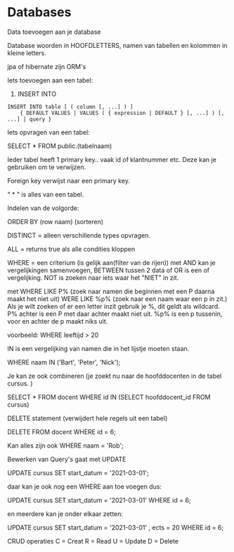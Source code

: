# Databases


Data toevoegen aan je database

Database woorden in HOOFDLETTERS, namen van tabellen en kolommen in kleine letters.

jpa of hibernate zijn ORM's

Iets toevoegen aan een tabel:
1. INSERT INTO
```
INSERT INTO table [ ( column [, ...] ) ]
    { DEFAULT VALUES | VALUES ( { expression | DEFAULT } [, ...] ) [, ...] | query }
```

Iets opvragen van een tabel:

SELECT * FROM public.(tabelnaam)

Ieder tabel heeft 1 primary key.. vaak id of klantnummer etc.
Deze kan je gebruiken om te verwijzen.

Foreign key verwijst naar een primary key.

" * " is alles van een tabel.

Indelen van de volgorde:

ORDER BY (row naam) (sorteren)

DISTINCT = alleen verschillende types opvragen.

ALL = returns true als alle condities kloppen

WHERE = een criterium (is gelijk aan(filter van de rijen)) met AND kan je vergelijkingen samenvoegen, BETWEEN tussen 2 data of OR is een of vergelijking. NOT is zoeken naar iets waar het "NIET" in zit.

met WHERE LIKE P% (zoek naar namen die beginnen met een P daarna maakt het niet uit)
WERE LIKE %p% (zoek naar een naam waar een p in zit.)
Als je wilt zoeken of er een letter inzit gebruik je %, dit geldt als wildcard. P% achter is een P met daar achter maakt niet uit. %p% is een p tussenin, voor en achter de p maakt niks uit.

voorbeeld: WHERE leeftijd > 20 

IN is een vergelijking van namen die in het lijstje moeten staan.

WHERE naam IN ('Bart', 'Peter', 'Nick');

Je kan ze ook combineren (je zoekt nu naar de hoofddocenten in de tabel cursus. )

SELECT *
FROM docent
WHERE id IN (SELECT hoofddocent_id
            FROM cursus)

DELETE statement (verwijdert hele regels uit een tabel)

DELETE FROM docent
WHERE id = 6;

Kan alles zijn ook WHERE naam = 'Rob';

Bewerken van Query's gaat met UPDATE

UPDATE cursus
SET start_datum = '2021-03-01';

daar kan je ook nog een WHERE aan toe voegen dus:

UPDATE cursus
SET start_datum = '2021-03-01'
WHERE id = 6;

en meerdere kan je onder elkaar zetten:

UPDATE cursus
SET start_datum = '2021-03-01'
,   ects = 20
WHERE id = 6;

CRUD operaties
C = Creat
R = Read
U = Update
D = Delete